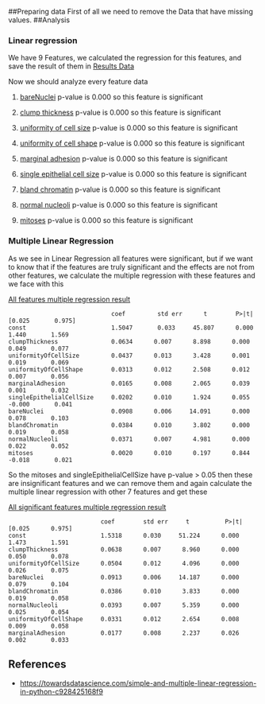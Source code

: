 ##Preparing data
First of all we need to remove the Data that have missing values.
##Analysis


### Linear regression 
We have 9 Features, we calculated the regression for this features, and save the result of them in 
[Results Data](./results)

Now we should analyze every feature data 
1. [bareNuclei](./results/bareNuclei.txt)
p-value is  0.000  so this feature is significant

2. [clump thickness](./results/clumpThickness.txt)
p-value is  0.000  so this feature is significant

3. [uniformity of cell size](./results/uniformityOfCellSize.txt)
p-value is  0.000  so this feature is significant

4. [uniformity of cell shape](./results/uniformityOfCellShape.txt)
p-value is  0.000  so this feature is significant

5. [marginal adhesion](./results/marginalAdhesion.txt)
p-value is  0.000  so this feature is significant

6. [single epithelial cell size](./results/singleEpithelialCellSize.txt)
p-value is  0.000  so this feature is significant

7. [bland chromatin](./results/blandChromatin.txt)
p-value is  0.000  so this feature is significant

8. [normal nucleoli](./results/normalNucleoli.txt)
p-value is  0.000  so this feature is significant

9. [mitoses](./results/mitoses.txt)
p-value is  0.000  so this feature is significant


### Multiple Linear Regression

As we see in Linear Regression all features were significant,
but if we want to know that if the features are truly significant 
and the effects are not from other features, we calculate the 
multiple regression with these features and we face with this 

[All features multiple regression result](./results/allFeatures.txt)

                                 coef         std err      t        P>|t|      [0.025       0.975]
    const                        1.5047       0.033     45.807      0.000       1.440       1.569
    clumpThickness               0.0634      0.007      8.898      0.000       0.049       0.077
    uniformityOfCellSize         0.0437      0.013      3.428      0.001       0.019       0.069
    uniformityOfCellShape        0.0313      0.012      2.508      0.012       0.007       0.056
    marginalAdhesion             0.0165      0.008      2.065      0.039       0.001       0.032
    singleEpithelialCellSize     0.0202      0.010      1.924      0.055      -0.000       0.041
    bareNuclei                   0.0908      0.006     14.091      0.000       0.078       0.103
    blandChromatin               0.0384      0.010      3.802      0.000       0.019       0.058
    normalNucleoli               0.0371      0.007      4.981      0.000       0.022       0.052
    mitoses                      0.0020      0.010      0.197      0.844      -0.018       0.021
So the mitoses and singleEpithelialCellSize have p-value > 0.05 then these are 
insignificant features and we can remove them and again calculate the multiple
linear regression with other 7 features and get these 

[All significant features multiple regression result](./results/allSignificantFeatures.txt)


                              coef        std err     t          P>|t|      [0.025      0.975]
    const                     1.5318      0.030     51.224      0.000       1.473       1.591
    clumpThickness            0.0638      0.007      8.960      0.000       0.050       0.078
    uniformityOfCellSize      0.0504      0.012      4.096      0.000       0.026       0.075
    bareNuclei                0.0913      0.006     14.187      0.000       0.079       0.104
    blandChromatin            0.0386      0.010      3.833      0.000       0.019       0.058
    normalNucleoli            0.0393      0.007      5.359      0.000       0.025       0.054
    uniformityOfCellShape     0.0331      0.012      2.654      0.008       0.009       0.058
    marginalAdhesion          0.0177      0.008      2.237      0.026       0.002       0.033
    

 



## References
* https://towardsdatascience.com/simple-and-multiple-linear-regression-in-python-c928425168f9



